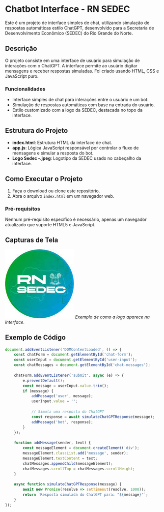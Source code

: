 # Chatbot Interface - RN SEDEC

Este é um projeto de interface simples de chat, utilizando simulação de respostas automáticas estilo ChatGPT, desenvolvido para a Secretaria de Desenvolvimento Econômico (SEDEC) do Rio Grande do Norte.

## Descrição

O projeto consiste em uma interface de usuário para simulação de interações com o ChatGPT. A interface permite ao usuário digitar mensagens e receber respostas simuladas. Foi criado usando HTML, CSS e JavaScript puro.

### Funcionalidades

- Interface simples de chat para interações entre o usuário e um bot.
- Simulação de respostas automáticas com base na entrada do usuário.
- Estilo customizado com a logo da SEDEC, destacada no topo da interface.

## Estrutura do Projeto

- **index.html**: Estrutura HTML da interface de chat.
- **app.js**: Lógica JavaScript responsável por controlar o fluxo de mensagens e simular a resposta do bot.
- **Logo Sedec -.jpeg**: Logotipo da SEDEC usado no cabeçalho da interface.

## Como Executar o Projeto

1. Faça o download ou clone este repositório.
2. Abra o arquivo `index.html` em um navegador web.

### Pré-requisitos

Nenhum pré-requisito específico é necessário, apenas um navegador atualizado que suporte HTML5 e JavaScript.

## Capturas de Tela

![Logo SEDEC](Logo%20Sedec%20-.jpeg)
*Exemplo de como a logo aparece na interface.*

## Exemplo de Código

```javascript
document.addEventListener('DOMContentLoaded', () => {
    const chatForm = document.getElementById('chat-form');
    const userInput = document.getElementById('user-input');
    const chatMessages = document.getElementById('chat-messages');

    chatForm.addEventListener('submit', async (e) => {
        e.preventDefault();
        const message = userInput.value.trim();
        if (message) {
            addMessage('user', message);
            userInput.value = '';
            
            // Simula uma resposta do ChatGPT
            const response = await simulateChatGPTResponse(message);
            addMessage('bot', response);
        }
    });

    function addMessage(sender, text) {
        const messageElement = document.createElement('div');
        messageElement.classList.add('message', sender);
        messageElement.textContent = text;
        chatMessages.appendChild(messageElement);
        chatMessages.scrollTop = chatMessages.scrollHeight;
    }

    async function simulateChatGPTResponse(message) {
        await new Promise(resolve => setTimeout(resolve, 1000));
        return `Resposta simulada do ChatGPT para: "${message}"`;
    }
});
